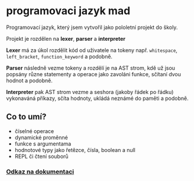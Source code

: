 # programovaci jazyk mad

Programovací jazyk, který jsem vytvořil jako pololetní projekt do školy. 

Projekt je rozdělen na **lexer**, **parser** a **interpreter**

**Lexer** má za úkol rozdělit kód od uživatele na tokeny např. `whitespace`, `left_bracket`, `function_keyword` a podobně.

**Parser** následně vezme tokeny a rozdělí je na AST strom, kdě už jsou popsány různe statementy a operace jako zavoláni funkce, sčítaní dvou hodnot a podobně.

**Interpreter** pak AST strom vezme a seshora (jakoby řádek po řádku) vykonaváná příkazy, sčíta hodnoty, ukládá neznámé do paměti a podobně. 

## Co to umí?
- číselné operace
- dynamické proměnné
- funkce s argumentama
- hodnotové typy jako řetězce, čísla, boolean a null
- REPL či čtení souborů

### [Odkaz na dokumentaci](documentatace.md)
